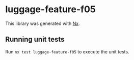 # luggage-feature-f05

This library was generated with [Nx](https://nx.dev).

## Running unit tests

Run `nx test luggage-feature-f05` to execute the unit tests.
